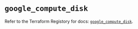 # `google_compute_disk`

Refer to the Terraform Registory for docs: [`google_compute_disk`](https://registry.terraform.io/providers/hashicorp/google-beta/4.63.1/docs/resources/google_compute_disk).
